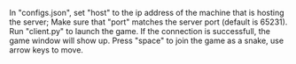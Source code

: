 In "configs.json", set "host" to the ip address of the machine that is hosting the server; Make sure that "port" matches the server port (default is 65231).
Run "client.py" to launch the game. If the connection is successfull, the game window will show up. Press "space" to join the game as a snake, use arrow keys to move. 
